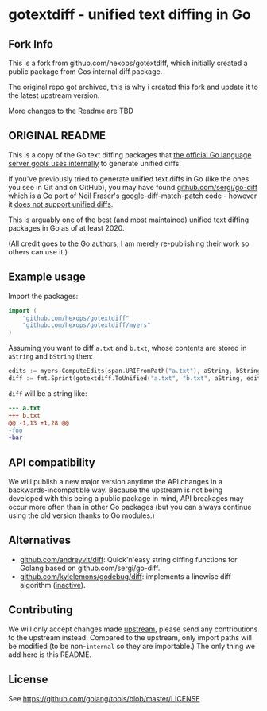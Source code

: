 # gotextdiff - unified text diffing in Go

## Fork Info

This is a fork from github.com/hexops/gotextdiff, which initially created a public package from Gos internal diff package.

The original repo got archived, this is why i created this fork and update it to the latest upstream version.

More changes to the Readme are TBD

## ORIGINAL README

This is a copy of the Go text diffing packages that [the official Go language server gopls uses internally](https://github.com/golang/tools/tree/master/internal/lsp/diff) to generate unified diffs.

If you've previously tried to generate unified text diffs in Go (like the ones you see in Git and on GitHub), you may have found [github.com/sergi/go-diff](https://github.com/sergi/go-diff) which is a Go port of Neil Fraser's google-diff-match-patch code - however it [does not support unified diffs](https://github.com/sergi/go-diff/issues/57).

This is arguably one of the best (and most maintained) unified text diffing packages in Go as of at least 2020.

(All credit goes to [the Go authors](http://tip.golang.org/AUTHORS), I am merely re-publishing their work so others can use it.)

## Example usage

Import the packages:

```Go
import (
    "github.com/hexops/gotextdiff"
    "github.com/hexops/gotextdiff/myers"
)
```

Assuming you want to diff `a.txt` and `b.txt`, whose contents are stored in `aString` and `bString` then:

```Go
edits := myers.ComputeEdits(span.URIFromPath("a.txt"), aString, bString)
diff := fmt.Sprint(gotextdiff.ToUnified("a.txt", "b.txt", aString, edits))
```

`diff` will be a string like:

```diff
--- a.txt
+++ b.txt
@@ -1,13 +1,28 @@
-foo
+bar
```

## API compatibility

We will publish a new major version anytime the API changes in a backwards-incompatible way. Because the upstream is not being developed with this being a public package in mind, API breakages may occur more often than in other Go packages (but you can always continue using the old version thanks to Go modules.)

## Alternatives

- [github.com/andreyvit/diff](https://github.com/andreyvit/diff): Quick'n'easy string diffing functions for Golang based on github.com/sergi/go-diff.
- [github.com/kylelemons/godebug/diff](https://github.com/kylelemons/godebug/tree/master/diff): implements a linewise diff algorithm ([inactive](https://github.com/kylelemons/godebug/issues/22#issuecomment-524573477)).

## Contributing

We will only accept changes made [upstream](https://github.com/golang/tools/tree/master/internal/lsp/diff), please send any contributions to the upstream instead! Compared to the upstream, only import paths will be modified (to be non-`internal` so they are importable.) The only thing we add here is this README.

## License

See https://github.com/golang/tools/blob/master/LICENSE
